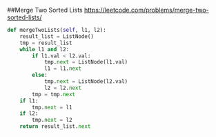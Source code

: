  ##Merge Two Sorted Lists
 https://leetcode.com/problems/merge-two-sorted-lists/
 ```python
 def mergeTwoLists(self, l1, l2):     
     result_list = ListNode()
     tmp = result_list
     while l1 and l2:
         if l1.val < l2.val:
             tmp.next = ListNode(l1.val)
             l1 = l1.next
         else:
             tmp.next = ListNode(l2.val)
             l2 = l2.next
         tmp = tmp.next
     if l1:
         tmp.next = l1
     if l2:
         tmp.next = l2
     return result_list.next
```
